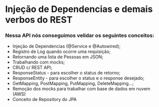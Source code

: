 # Injeção de Dependencias e demais verbos do REST

### Nessa API nós conseguimos velidar os seguintes conceitos:
- Injeção de Dependencias (@Service e @Autowired);
- Registro de Log quando ocorre uma requisição;
- Retornando uma lista de Pessoas em JSON;
- Trabalhando com mocks;
- CRUD c/ REST API;
- ResponseStatus - para escolher o status de retorno;
- ResponseEntity - para escolher o status e o response desejado;
- GetMapping, PostMapping, PutMapping, DeleteMapping...;
- Remoção dos mocks para trabalhar com base de dados em nuvem (AWS)
- Conceito de Repository do JPA